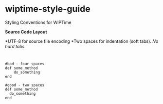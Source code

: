 # wiptime-style-guide
Styling Conventions for WIPTime

**Source Code Layout**

*UTF-8 for source file encoding
*Two spaces for indentation (soft tabs). *No hard tabs*

<pre><code>

#bad - four spaces
def some_method
    do_something
end

#good - two spaces
def some_method
  do_something
end

</code></pre
